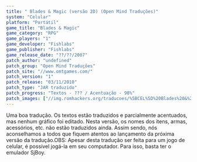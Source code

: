 ```yaml
---
title: " Blades & Magic (versão 2D) (Open Mind Traduções)"
system: "Celular"
platform: "Portátil"
game_title: "Blades & Magic"
game_category: "RPG"
game_players: "1"
game_developer: "Fishlabs"
game_publisher: "Fishlabs"
game_release_date: "??/??/2007"
patch_author: "undefined"
patch_group: "Open Mind Traduções"
patch_site: "//www.omtgames.com/"
patch_version: "1"
patch_release: "03/11/2010"
patch_type: "JAR traduzido"
patch_progress: "Textos - ??? / Acentuação - 98%"
patch_images: ["//img.romhackers.org/traducoes/%5BCEL%5D%20Blades%20&%20Magic%20-%20Open%20Mind%20Tradu%C3%A7%C3%B5es%20-%201.jpg","//img.romhackers.org/traducoes/%5BCEL%5D%20Blades%20&%20Magic%20-%20Open%20Mind%20Tradu%C3%A7%C3%B5es%20-%202.jpg","//img.romhackers.org/traducoes/%5BCEL%5D%20Blades%20&%20Magic%20-%20Open%20Mind%20Tradu%C3%A7%C3%B5es%20-%203.jpg"]
---
```

Uma boa tradução. Os textos estão traduzidos e parcialmente acentuados, mas nenhum gráfico foi editado. Nesta versão, os nomes dos itens, armas, acessórios, etc. não estão traduzidos ainda. Assim sendo, nós aconselhamos a todos que fiquem atentos ao lançamento da próxima versão da tradução.OBS: Apesar desta tradução ser feita para um jogo de celular, é possível jogá-la em seu computador. Para isso, basta ter o emulador SjBoy.